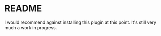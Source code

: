 # README

I would recommend against installing this plugin at this point. It's still very much a work in progress.